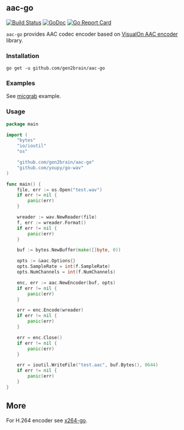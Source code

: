 ## aac-go
[![Build Status](https://github.com/gen2brain/aac-go/actions/workflows/build.yml/badge.svg)](https://github.com/gen2brain/aac-go/actions)
[![GoDoc](https://godoc.org/github.com/gen2brain/aac-go?status.svg)](https://godoc.org/github.com/gen2brain/aac-go) 
[![Go Report Card](https://goreportcard.com/badge/github.com/gen2brain/aac-go?branch=master)](https://goreportcard.com/report/github.com/gen2brain/aac-go) 

`aac-go` provides AAC codec encoder based on [VisualOn AAC encoder](https://github.com/mstorsjo/vo-aacenc) library.

### Installation

    go get -u github.com/gen2brain/aac-go

### Examples

See [micgrab](https://github.com/gen2brain/aac-go/blob/master/examples/micgrab/micgrab.go) example.

### Usage

```go
package main

import (
	"bytes"
	"io/ioutil"
	"os"

	"github.com/gen2brain/aac-go"
	"github.com/youpy/go-wav"
)

func main() {
	file, err := os.Open("test.wav")
	if err != nil {
		panic(err)
	}

	wreader := wav.NewReader(file)
	f, err := wreader.Format()
	if err != nil {
		panic(err)
	}

	buf := bytes.NewBuffer(make([]byte, 0))

	opts := &aac.Options{}
	opts.SampleRate = int(f.SampleRate)
	opts.NumChannels = int(f.NumChannels)

	enc, err := aac.NewEncoder(buf, opts)
	if err != nil {
		panic(err)
	}

	err = enc.Encode(wreader)
	if err != nil {
		panic(err)
	}

	err = enc.Close()
	if err != nil {
		panic(err)
	}

	err = ioutil.WriteFile("test.aac", buf.Bytes(), 0644)
	if err != nil {
		panic(err)
	}
}
```

## More

For H.264 encoder see [x264-go](https://github.com/gen2brain/x264-go).
